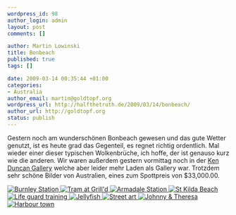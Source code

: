 ```yaml
--- 
wordpress_id: 98
author_login: admin
layout: post
comments: []

author: Martin Lowinski
title: Bonbeach
published: true
tags: []

date: 2009-03-14 00:35:44 +01:00
categories: 
- Australia
author_email: martin@goldtopf.org
wordpress_url: http://halfthetruth.de/2009/03/14/bonbeach/
author_url: http://goldtopf.org
status: publish
---
```

Gestern noch am wundersch&ouml;nen Bonbeach gewesen und das gute Wetter  genutzt, ist es heute grad das Gegenteil, es regnet richtig ordentlich.  Mal wieder einer dieser typischen Wolkenbr&uuml;che, ich hoffe, der ist  genauso kurz wie die anderen.
Wir waren au&szlig;erdem gestern vormittag noch in der <a href="http://www.kenduncan.com/">Ken Duncan Gallery</a> welche aber leider mehr Laden als Gallery war. Trotzdem sehr sch&ouml;ne Bilder von Australien, eines zum Spottpreis von $33,000.00.
<div class="flickrset"><a title="Burnley Station" rel="lightbox[Australia]" href="http://farm4.static.flickr.com/3457/3406722538_f75cfe6ace.jpg"><img src="//farm4.static.flickr.com/3457/3406722538_f75cfe6ace_s.jpg" alt="Burnley Station" /></a><a title="Tram at Grill'd" rel="lightbox[Australia]" href="http://farm4.static.flickr.com/3615/3406717546_71eacc46e0.jpg"> <img src="//farm4.static.flickr.com/3615/3406717546_71eacc46e0_s.jpg" alt="Tram at Grill'd" /></a><a title="Armadale Station" rel="lightbox[Australia]" href="http://farm4.static.flickr.com/3446/3405906109_a37e8d2937.jpg"> <img src="//farm4.static.flickr.com/3446/3405906109_a37e8d2937_s.jpg" alt="Armadale Station" /></a><a title="St Kilda Beach" rel="lightbox[Australia]" href="http://farm4.static.flickr.com/3600/3406717304_fb5f03eece.jpg"> <img src="//farm4.static.flickr.com/3600/3406717304_fb5f03eece_s.jpg" alt="St Kilda Beach" /></a><a title="Life guard training" rel="lightbox[Australia]" href="http://farm4.static.flickr.com/3476/3405905825_5a38fd9e5f.jpg"> <img src="//farm4.static.flickr.com/3476/3405905825_5a38fd9e5f_s.jpg" alt="Life guard training" /></a><a title="Jellyfish" rel="lightbox[Australia]" href="http://farm4.static.flickr.com/3663/3406717040_8e031812d7.jpg"> <img src="//farm4.static.flickr.com/3663/3406717040_8e031812d7_s.jpg" alt="Jellyfish" /></a><a title="Street art" rel="lightbox[Australia]" href="http://farm4.static.flickr.com/3549/3406716832_42f4a19aba.jpg"> <img src="//farm4.static.flickr.com/3549/3406716832_42f4a19aba_s.jpg" alt="Street art" /></a><a title="Johnny &amp; Theresa" rel="lightbox[Australia]" href="http://farm4.static.flickr.com/3475/3406716686_3db8fb656c.jpg"> <img src="//farm4.static.flickr.com/3475/3406716686_3db8fb656c_s.jpg" alt="Johnny &amp; Theresa" /></a><a title="Harbour town" rel="lightbox[Australia]" href="http://farm4.static.flickr.com/3598/3406716512_e2a5b4a194.jpg"> <img src="//farm4.static.flickr.com/3598/3406716512_e2a5b4a194_s.jpg" alt="Harbour town" /></a></div>
